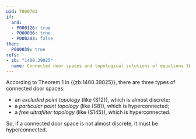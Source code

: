 ```yaml
---
uid: T000701
if:
  and:
  - P000126: true
  - P000036: true
  - P000203: false
then:
  P000039: true
refs:
- zb: "1400.39025"
  name: Connected door spaces and topological solutions of equations (Wu, Wang, Zhang)
---
```


According to Theorem 1 in {{zb:1400.39025}}, there are three types of connected door spaces:
- an *excluded point topology* (like {S12}),
which is almost discrete;
- a *particular point topology* (like {S8}),
which is hyperconnected;
- a *free ultrafilter topology* (like {S145}),
which is hyperconnected.

So, if a connected door space is not almost discrete, it must be hyperconnected.
